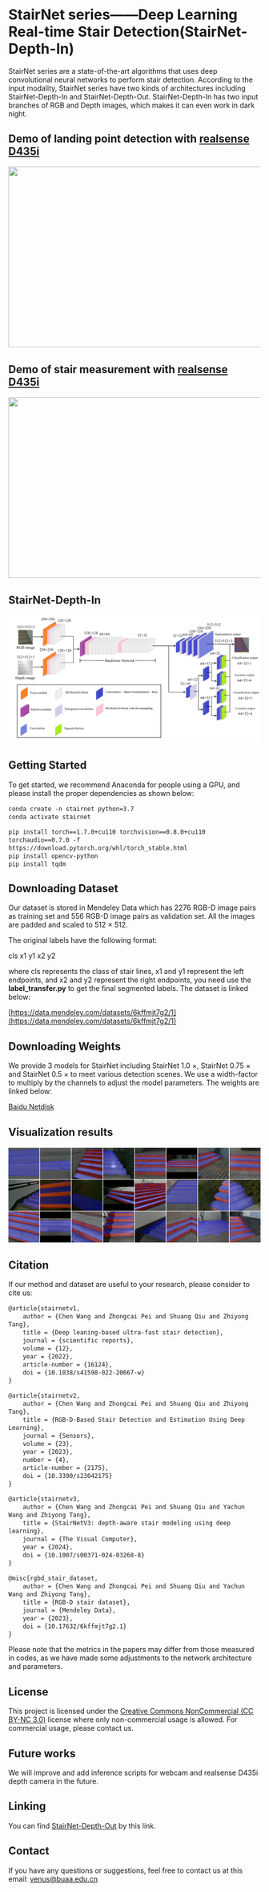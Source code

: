 # StairNet series——Deep Learning Real-time Stair Detection(StairNet-Depth-In)

StairNet series are a state-of-the-art algorithms
that uses deep convolutional neural networks to perform stair detection.
According to the input modality, StairNet series have two kinds of architectures 
including StairNet-Depth-In and StairNet-Depth-Out. StairNet-Depth-In has two input
 branches of RGB and Depth images, which makes it can even work in dark night.
## Demo of landing point detection with [realsense D435i](https://www.intelrealsense.com/depth-camera-d435i/)
<img src=".\materials\landing_points_detection.gif" width="640" height="360"/>

## Demo of stair measurement with [realsense D435i](https://www.intelrealsense.com/depth-camera-d435i/)
<img src=".\materials\geometric_parameter_estimation.gif" width="640" height="360"/>

## StairNet-Depth-In
<img src=".\materials\Depth_In_arc.png" width="" height=""/>

## Getting Started
To get started, we recommend Anaconda for people using a GPU, and please install the proper dependencies as shown below:
```//conda
conda create -n stairnet python=3.7
conda activate stairnet
```
```//conda
pip install torch==1.7.0+cu110 torchvision==0.8.0+cu110 torchaudio==0.7.0 -f https://download.pytorch.org/whl/torch_stable.html
pip install opencv-python
pip install tqdm
```
## Downloading Dataset
Our dataset is stored in Mendeley Data which has 2276 RGB-D image pairs as training set and 556 RGB-D image pairs as validation set.
All the images are padded and scaled to 512 × 512.

The original labels have the following format:

cls x1 y1 x2 y2

where cls represents the class of stair lines, x1 and y1 represent the left endpoints, and x2 and y2 represent the right endpoints, you need use the **label_transfer.py** to get the final segmented labels. The dataset is linked below:

[https://data.mendeley.com/datasets/6kffmjt7g2/1](https://data.mendeley.com/datasets/6kffmjt7g2/1)
## Downloading Weights
We provide 3 models for StairNet including StairNet 1.0 ×, StairNet 0.75 × and StairNet 0.5 × to meet various detection scenes. We use a width-factor to multiply by the channels to adjust the model parameters. The weights are linked below:

[Baidu Netdisk](https://pan.baidu.com/s/1oQQD4dDhMxGmSvC2o87X_w?pwd=w95o)

## Visualization results

<img src=".\materials\results.png"/>

## Citation
If our method and dataset are useful to your research, please consider to cite us:
```//Latex
@article{stairnetv1,
    author = {Chen Wang and Zhongcai Pei and Shuang Qiu and Zhiyong Tang},
    title = {Deep leaning-based ultra-fast stair detection},
    journal = {scientific reports},
    volume = {12},
    year = {2022},
    article-number = {16124},
    doi = {10.1038/s41598-022-20667-w}
}
```
```//Latex
@article{stairnetv2,
    author = {Chen Wang and Zhongcai Pei and Shuang Qiu and Zhiyong Tang},
    title = {RGB-D-Based Stair Detection and Estimation Using Deep Learning},
    journal = {Sensors},
    volume = {23},
    year = {2023},
    number = {4},
    article-number = {2175},
    doi = {10.3390/s23042175}
}
```
```//Latex
@article{stairnetv3,
    author = {Chen Wang and Zhongcai Pei and Shuang Qiu and Yachun Wang and Zhiyong Tang},
    title = {StairNetV3: depth-aware stair modeling using deep learning},
    journal = {The Visual Computer},
    year = {2024},
    doi = {10.1007/s00371-024-03268-8}
}
```
```//Latex
@misc{rgbd_stair_dataset,
    author = {Chen Wang and Zhongcai Pei and Shuang Qiu and Yachun Wang and Zhiyong Tang},
    title = {RGB-D stair dataset},
    journal = {Mendeley Data},
    year = {2023},
    doi = {10.17632/6kffmjt7g2.1}
}
```
Please note that the metrics in the papers may differ from those measured in codes, as we have made some adjustments to the network architecture and parameters.
## License
This project is licensed under the [Creative Commons NonCommercial (CC BY-NC 3.0)](https://creativecommons.org/licenses/by-nc/3.0/) 
license where only non-commercial usage is allowed. For commercial usage, please contact us.
## Future works

We will improve and add inference scripts for webcam and realsense D435i depth camera in the future.

## Linking

You can find [StairNet-Depth-Out](https://github.com/MrChenWang/StairNet-DepthOut) by this link.

## Contact
If you have any questions or suggestions, feel free to contact us at this email: venus@buaa.edu.cn
